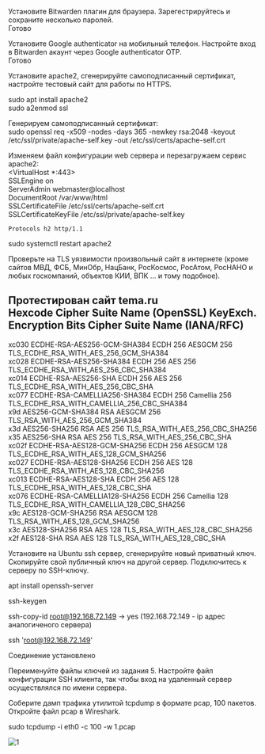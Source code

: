 Установите Bitwarden плагин для браузера. Зарегестрируйтесь и сохраните несколько паролей.  
Готово  

Установите Google authenticator на мобильный телефон. Настройте вход в Bitwarden акаунт через Google authenticator OTP.  
Готово  

Установите apache2, сгенерируйте самоподписанный сертификат, настройте тестовый сайт для работы по HTTPS.  

sudo apt install apache2  
sudo a2enmod ssl  

Генерируем самоподписанный сертификат:  
sudo openssl req -x509 -nodes -days 365 -newkey rsa:2048 -keyout /etc/ssl/private/apache-self.key -out /etc/ssl/certs/apache-self.crt  

Изменяем файл конфигурации web сервера и перезагружаем сервис apache2:  
<VirtualHost *:443>  
    SSLEngine on  
        ServerAdmin webmaster@localhost  
        DocumentRoot /var/www/html  
    SSLCertificateFile      /etc/ssl/certs/apache-self.crt  
    SSLCertificateKeyFile   /etc/ssl/private/apache-self.key  

    Protocols h2 http/1.1  

</VirtualHost>  

sudo systemctl restart apache2



Проверьте на TLS уязвимости произвольный сайт в интернете (кроме сайтов МВД, ФСБ, МинОбр, НацБанк, РосКосмос, РосАтом, РосНАНО и любых госкомпаний, объектов КИИ, ВПК ... и тому подобное).  

Протестирован сайт tema.ru  
Hexcode  Cipher Suite Name (OpenSSL)       KeyExch.   Encryption  Bits     Cipher Suite Name (IANA/RFC)  
-----------------------------------------------------------------------------------------------------------------------------  
 xc030   ECDHE-RSA-AES256-GCM-SHA384       ECDH 256   AESGCM      256      TLS_ECDHE_RSA_WITH_AES_256_GCM_SHA384  
 xc028   ECDHE-RSA-AES256-SHA384           ECDH 256   AES         256      TLS_ECDHE_RSA_WITH_AES_256_CBC_SHA384  
 xc014   ECDHE-RSA-AES256-SHA              ECDH 256   AES         256      TLS_ECDHE_RSA_WITH_AES_256_CBC_SHA  
 xc077   ECDHE-RSA-CAMELLIA256-SHA384      ECDH 256   Camellia    256      TLS_ECDHE_RSA_WITH_CAMELLIA_256_CBC_SHA384  
 x9d     AES256-GCM-SHA384                 RSA        AESGCM      256      TLS_RSA_WITH_AES_256_GCM_SHA384  
 x3d     AES256-SHA256                     RSA        AES         256      TLS_RSA_WITH_AES_256_CBC_SHA256  
 x35     AES256-SHA                        RSA        AES         256      TLS_RSA_WITH_AES_256_CBC_SHA  
 xc02f   ECDHE-RSA-AES128-GCM-SHA256       ECDH 256   AESGCM      128      TLS_ECDHE_RSA_WITH_AES_128_GCM_SHA256  
 xc027   ECDHE-RSA-AES128-SHA256           ECDH 256   AES         128      TLS_ECDHE_RSA_WITH_AES_128_CBC_SHA256  
 xc013   ECDHE-RSA-AES128-SHA              ECDH 256   AES         128      TLS_ECDHE_RSA_WITH_AES_128_CBC_SHA  
 xc076   ECDHE-RSA-CAMELLIA128-SHA256      ECDH 256   Camellia    128      TLS_ECDHE_RSA_WITH_CAMELLIA_128_CBC_SHA256  
 x9c     AES128-GCM-SHA256                 RSA        AESGCM      128      TLS_RSA_WITH_AES_128_GCM_SHA256  
 x3c     AES128-SHA256                     RSA        AES         128      TLS_RSA_WITH_AES_128_CBC_SHA256  
 x2f     AES128-SHA                        RSA        AES         128      TLS_RSA_WITH_AES_128_CBC_SHA  


Установите на Ubuntu ssh сервер, сгенерируйте новый приватный ключ. Скопируйте свой публичный ключ на другой сервер. Подключитесь к серверу по SSH-ключу.  

apt install openssh-server  

ssh-keygen  

ssh-copy-id root@192.168.72.149 -> yes  (192.168.72.149 - ip адрес аналогиченого сервера)  

ssh 'root@192.168.72.149'  

Соединение установлено

Переименуйте файлы ключей из задания 5. Настройте файл конфигурации SSH клиента, так чтобы вход на удаленный сервер осуществлялся по имени сервера.

Соберите дамп трафика утилитой tcpdump в формате pcap, 100 пакетов. Откройте файл pcap в Wireshark.  

 sudo tcpdump -i eth0 -c 100 -w 1.pcap  
 
 
 ![1](https://user-images.githubusercontent.com/33546071/149958719-2ed11f62-71c6-43b8-b6d2-04acf4933be0.jpg)

